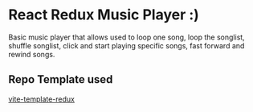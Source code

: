 # React Redux Music Player :)

Basic music player that allows used to loop one song, loop the songlist, shuffle songlist, click and start playing specific songs, fast forward and rewind songs.

## Repo Template used
[vite-template-redux](https://redux-toolkit.js.org/introduction/getting-started#:~:text=our%20official%20Redux%20Toolkit%20%2B%20TS%20template%20for%20Vite)
